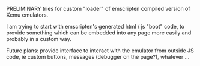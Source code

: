 PRELIMINARY tries for custom "loader" of emscripten compiled version of Xemu emulators.

I am trying to start with emscripten's generated html / js "boot" code, to provide
something which can be embedded into any page more easily and probably in a custom way.

Future plans: provide interface to interact with the emulator from outside JS code,
ie custom buttons, messages (debugger on the page?), whatever ...

